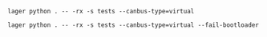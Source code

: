 `lager python . -- -rx -s tests --canbus-type=virtual`

`lager python . -- -rx -s tests --canbus-type=virtual --fail-bootloader`
